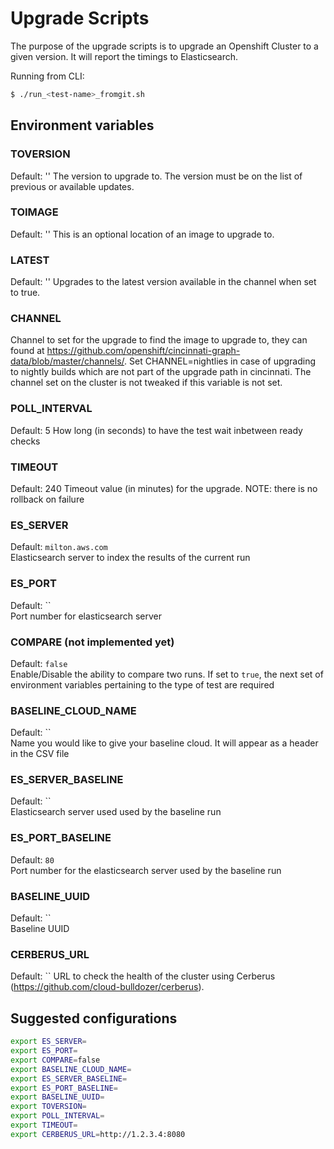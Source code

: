 # Upgrade Scripts

The purpose of the upgrade scripts is to upgrade an Openshift Cluster
to a given version. It will report the timings to Elasticsearch.

Running from CLI:

```sh
$ ./run_<test-name>_fromgit.sh 
```

## Environment variables

### TOVERSION
Default: ''
The version to upgrade to. The version must be on the list of previous or available updates.

### TOIMAGE
Default: ''
This is an optional location of an image to upgrade to.

### LATEST
Default: ''
Upgrades to the latest version available in the channel when set to true.

### CHANNEL
Channel to set for the upgrade to find the image to upgrade to, they can found at https://github.com/openshift/cincinnati-graph-data/blob/master/channels/.
Set CHANNEL=nightlies in case of upgrading to nightly builds which are not part of the upgrade path in cincinnati.
The channel set on the cluster is not tweaked if this variable is not set.

### POLL_INTERVAL
Default: 5
How long (in seconds) to have the test wait inbetween ready checks

### TIMEOUT
Default: 240
Timeout value (in minutes) for the upgrade. NOTE: there is no rollback on failure

### ES_SERVER
Default: `milton.aws.com`  
Elasticsearch server to index the results of the current run

### ES_PORT
Default: ``  
Port number for elasticsearch server

### COMPARE (not implemented yet)
Default: `false`   
Enable/Disable the ability to compare two runs. If set to `true`, the next set of environment variables pertaining to the type of test are required

### BASELINE_CLOUD_NAME
Default: ``    
Name you would like to give your baseline cloud. It will appear as a header in the CSV file

### ES_SERVER_BASELINE 
Default: ``   
Elasticsearch server used used by the baseline run 

### ES_PORT_BASELINE
Default: `80`  
Port number for the elasticsearch server used by the baseline run

### BASELINE_UUID
Default: ``   
Baseline UUID 

### CERBERUS_URL
Default: ``
URL to check the health of the cluster using Cerberus (https://github.com/cloud-bulldozer/cerberus).

## Suggested configurations

```sh
export ES_SERVER=
export ES_PORT=
export COMPARE=false
export BASELINE_CLOUD_NAME=
export ES_SERVER_BASELINE=
export ES_PORT_BASELINE=
export BASELINE_UUID=
export TOVERSION=
export POLL_INTERVAL=
export TIMEOUT=
export CERBERUS_URL=http://1.2.3.4:8080
```


